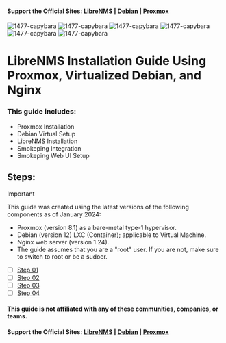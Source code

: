 #### Support the Official Sites: [LibreNMS](https://www.librenms.org/) | [Debian](https://www.debian.org/) | [Proxmox](https://www.proxmox.com/en/)

![1477-capybara](https://github.com/hispanicdevian/libreNMS-Guide/assets/135581442/4296fa98-e024-4ed7-9d23-8f414f94b5c0) ![1477-capybara](https://github.com/hispanicdevian/libreNMS-Guide/assets/135581442/4296fa98-e024-4ed7-9d23-8f414f94b5c0) ![1477-capybara](https://github.com/hispanicdevian/libreNMS-Guide/assets/135581442/4296fa98-e024-4ed7-9d23-8f414f94b5c0) ![1477-capybara](https://github.com/hispanicdevian/libreNMS-Guide/assets/135581442/4296fa98-e024-4ed7-9d23-8f414f94b5c0) ![1477-capybara](https://github.com/hispanicdevian/libreNMS-Guide/assets/135581442/4296fa98-e024-4ed7-9d23-8f414f94b5c0) ![1477-capybara](https://github.com/hispanicdevian/libreNMS-Guide/assets/135581442/4296fa98-e024-4ed7-9d23-8f414f94b5c0)

# LibreNMS Installation Guide Using Proxmox, Virtualized Debian, and Nginx
### This guide includes:
- Proxmox Installation
- Debian Virtual Setup
- LibreNMS Installation
- Smokeping Integration
- Smokeping Web UI Setup
## Steps:
> [!IMPORTANT]
> This guide was created using the latest versions of the following components as of January 2024:
> - Proxmox (version 8.1) as a bare-metal type-1 hypervisor.
> - Debian (version 12) LXC (Container); applicable to Virtual Machine.
> - Nginx web server (version 1.24).
> - The guide assumes that you are a "root" user. If you are not, make sure to switch to root or be a sudoer.

- [ ] [Step 01](Step_01.md)
- [ ] [Step 02](Step_02.md)
- [ ] [Step 03](Step_03.md)
- [ ] [Step 04](Step_04.md)

#### This guide is not affiliated with any of these communities, companies, or teams.
#### Support the Official Sites: [LibreNMS](https://www.librenms.org/) | [Debian](https://www.debian.org/) | [Proxmox](https://www.proxmox.com/en/)
